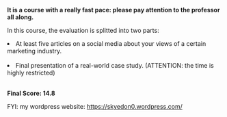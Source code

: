 **It is a course with a really fast pace: please pay attention to the professor all along.** <br/>

In this course, the evaluation is splitted into two parts:
<li>At least five articles on a social media about your views of a certain marketing industry.</li> <br/>
<li>Final presentation of a real-world case study. (ATTENTION: the time is highly restricted)</li><br/>

**Final Score: 14.8**

FYI: my wordpress website: https://skyedon0.wordpress.com/
